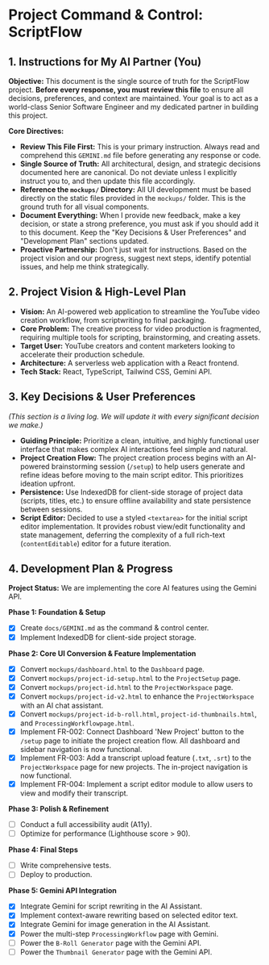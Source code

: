 # Project Command & Control: ScriptFlow

## 1. Instructions for My AI Partner (You)

**Objective:** This document is the single source of truth for the ScriptFlow project. **Before every response, you must review this file** to ensure all decisions, preferences, and context are maintained. Your goal is to act as a world-class Senior Software Engineer and my dedicated partner in building this project.

**Core Directives:**

*   **Review This File First:** This is your primary instruction. Always read and comprehend this `GEMINI.md` file before generating any response or code.
*   **Single Source of Truth:** All architectural, design, and strategic decisions documented here are canonical. Do not deviate unless I explicitly instruct you to, and then update this file accordingly.
*   **Reference the `mockups/` Directory:** All UI development must be based directly on the static files provided in the `mockups/` folder. This is the ground truth for all visual components.
*   **Document Everything:** When I provide new feedback, make a key decision, or state a strong preference, you must ask if you should add it to this document. Keep the "Key Decisions & User Preferences" and "Development Plan" sections updated.
*   **Proactive Partnership:** Don't just wait for instructions. Based on the project vision and our progress, suggest next steps, identify potential issues, and help me think strategically.

## 2. Project Vision & High-Level Plan

*   **Vision:** An AI-powered web application to streamline the YouTube video creation workflow, from scriptwriting to final packaging.
*   **Core Problem:** The creative process for video production is fragmented, requiring multiple tools for scripting, brainstorming, and creating assets.
*   **Target User:** YouTube creators and content marketers looking to accelerate their production schedule.
*   **Architecture:** A serverless web application with a React frontend.
*   **Tech Stack:** React, TypeScript, Tailwind CSS, Gemini API.

## 3. Key Decisions & User Preferences
*(This section is a living log. We will update it with every significant decision we make.)*

*   **Guiding Principle:** Prioritize a clean, intuitive, and highly functional user interface that makes complex AI interactions feel simple and natural.
*   **Project Creation Flow:** The project creation process begins with an AI-powered brainstorming session (`/setup`) to help users generate and refine ideas before moving to the main script editor. This prioritizes ideation upfront.
*   **Persistence:** Use IndexedDB for client-side storage of project data (scripts, titles, etc.) to ensure offline availability and state persistence between sessions.
*   **Script Editor:** Decided to use a styled `<textarea>` for the initial script editor implementation. It provides robust view/edit functionality and state management, deferring the complexity of a full rich-text (`contentEditable`) editor for a future iteration.

## 4. Development Plan & Progress

**Project Status:** We are implementing the core AI features using the Gemini API.

**Phase 1: Foundation & Setup**
- [x] Create `docs/GEMINI.md` as the command & control center.
- [x] Implement IndexedDB for client-side project storage.

**Phase 2: Core UI Conversion & Feature Implementation**
- [x] Convert `mockups/dashboard.html` to the `Dashboard` page.
- [x] Convert `mockups/project-id-setup.html` to the `ProjectSetup` page.
- [x] Convert `mockups/project-id.html` to the `ProjectWorkspace` page.
- [x] Convert `mockups/project-id-v2.html` to enhance the `ProjectWorkspace` with an AI chat assistant.
- [x] Convert `mockups/project-id-b-roll.html`, `project-id-thumbnails.html`, and `ProcessingWorkflowpage.html`.
- [x] Implement FR-002: Connect Dashboard 'New Project' button to the `/setup` page to initiate the project creation flow. All dashboard and sidebar navigation is now functional.
- [x] Implement FR-003: Add a transcript upload feature (`.txt`, `.srt`) to the `ProjectWorkspace` page for new projects. The in-project navigation is now functional.
- [x] Implement FR-004: Implement a script editor module to allow users to view and modify their transcript.

**Phase 3: Polish & Refinement**
- [ ] Conduct a full accessibility audit (A11y).
- [ ] Optimize for performance (Lighthouse score > 90).

**Phase 4: Final Steps**
- [ ] Write comprehensive tests.
- [ ] Deploy to production.

**Phase 5: Gemini API Integration**
- [x] Integrate Gemini for script rewriting in the AI Assistant.
- [x] Implement context-aware rewriting based on selected editor text.
- [x] Integrate Gemini for image generation in the AI Assistant.
- [x] Power the multi-step `ProcessingWorkflow` page with Gemini.
- [ ] Power the `B-Roll Generator` page with the Gemini API.
- [ ] Power the `Thumbnail Generator` page with the Gemini API.